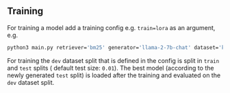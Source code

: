 

## Training
For training a model add a training config e.g. `train=lora` as an argument, e.g.

```bash
python3 main.py retriever='bm25' generator='llama-2-7b-chat' dataset='kilt_nq' train='lora'
```

For training the `dev` dataset split that is defined in the config is split in `train` and `test` splits ( default test size: `0.01`). The best model (according to the newly generated `test` split) is loaded after the training and evaluated on the `dev`  dataset split.